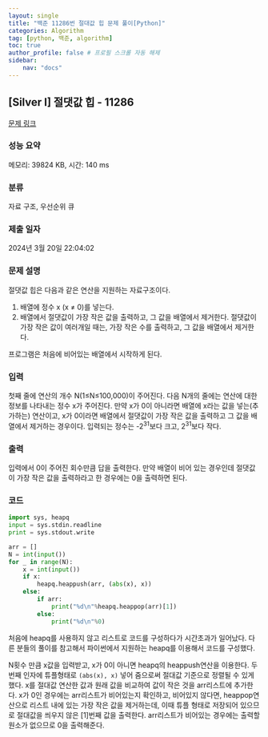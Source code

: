 ```yaml
---
layout: single
title: "백준 11286번 절대값 힙 문제 풀이[Python]"
categories: Algorithm
tag: [python, 백준, algorithm]
toc: true
author_profile: false # 프로필 스크롤 자동 해제
sidebar:
    nav: "docs"
---
```

## [Silver I] 절댓값 힙 - 11286 

[문제 링크](https://www.acmicpc.net/problem/11286) 

### 성능 요약

메모리: 39824 KB, 시간: 140 ms

### 분류

자료 구조, 우선순위 큐

### 제출 일자

2024년 3월 20일 22:04:02

### 문제 설명

<p>절댓값 힙은 다음과 같은 연산을 지원하는 자료구조이다.</p>

<ol>
	<li>배열에 정수 x (x ≠ 0)를 넣는다.</li>
	<li>배열에서 절댓값이 가장 작은 값을 출력하고, 그 값을 배열에서 제거한다. 절댓값이 가장 작은 값이 여러개일 때는, 가장 작은 수를 출력하고, 그 값을 배열에서 제거한다.</li>
</ol>

<p>프로그램은 처음에 비어있는 배열에서 시작하게 된다.</p>

### 입력 

 <p>첫째 줄에 연산의 개수 N(1≤N≤100,000)이 주어진다. 다음 N개의 줄에는 연산에 대한 정보를 나타내는 정수 x가 주어진다. 만약 x가 0이 아니라면 배열에 x라는 값을 넣는(추가하는) 연산이고, x가 0이라면 배열에서 절댓값이 가장 작은 값을 출력하고 그 값을 배열에서 제거하는 경우이다. 입력되는 정수는 -2<sup>31</sup>보다 크고, 2<sup>31</sup>보다 작다.</p>

### 출력 

 <p>입력에서 0이 주어진 회수만큼 답을 출력한다. 만약 배열이 비어 있는 경우인데 절댓값이 가장 작은 값을 출력하라고 한 경우에는 0을 출력하면 된다.</p>

### 코드

~~~python
import sys, heapq
input = sys.stdin.readline
print = sys.stdout.write

arr = []
N = int(input())
for _ in range(N):
    x = int(input())
    if x:
        heapq.heappush(arr, (abs(x), x))
    else:
        if arr:
            print("%d\n"%heapq.heappop(arr)[1])
        else:
            print("%d\n"%0)
~~~
<p> 처음에 heapq를 사용하지 않고 리스트로 코드를 구성하다가 시간초과가 일어났다. 다른 분들의 풀이를 참고해서 파이썬에서 지원하는 heapq를 이용해서 코드를 구성했다.</p>
<p>N횟수 만큼 x값을 입력받고, x가 0이 아니면 heapq의 heappush연산을 이용한다. 두번째 인자에 튜플형태로 <code>(abs(x), x)</code> 넣어 줌으로써 절대값 기준으로 정렬될 수 있게 했다. x를 절대값 연산한 값과 원래 값을 비교하여 값이 작은 것을 arr리스트에 추가한다. x가 0인 경우에는 arr리스트가 비어있는지 확인하고, 비어있지 않다면, heappop연산으로 리스트 내에 있는 가장 작은 값을 제거하는데, 이때 튜플 형태로 저장되어 있으므로 절대값을 씌우지 않은 [1]번째 값을 출력한다. arr리스트가 비어있는 경우에는 출력할 원소가 없으므로 0을 출력해준다. </p>